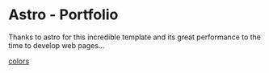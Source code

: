 # Astro - Portfolio 

Thanks to astro for this incredible template and its great performance to the time to develop 
web pages...

[colors](https://tintmint.net/)